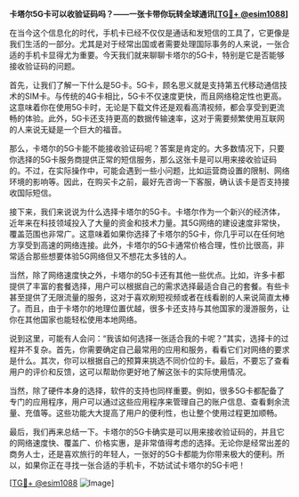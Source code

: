 **卡塔尔5G卡可以收验证码吗？——一张卡带你玩转全球通讯[[TG💪+ @esim1088](https://t.me/s/esim1088)]**

在当今这个信息化的时代，手机卡已经不仅仅是通话和发短信的工具了，它更像是我们生活的一部分。尤其是对于经常出国或者需要处理国际事务的人来说，一张合适的手机卡显得尤为重要。今天我们就来聊聊卡塔尔的5G卡，特别是它是否能够接收验证码的问题。

首先，让我们了解一下什么是5G卡。5G卡，顾名思义就是支持第五代移动通信技术的SIM卡。与传统的4G卡相比，5G卡不仅速度更快，而且网络稳定性也更高。这意味着你在使用5G卡时，无论是下载文件还是观看高清视频，都会享受到更流畅的体验。此外，5G卡还支持更高的数据传输速率，这对于需要频繁使用互联网的人来说无疑是一个巨大的福音。

那么，卡塔尔的5G卡能不能接收验证码呢？答案是肯定的。大多数情况下，只要你选择的5G卡服务商提供正常的短信服务，那么这张卡是可以用来接收验证码的。不过，在实际操作中，可能会遇到一些小问题，比如运营商设置的限制、网络环境的影响等。因此，在购买卡之前，最好先咨询一下客服，确认该卡是否支持接收国际短信。

接下来，我们来说说为什么选择卡塔尔的5G卡。卡塔尔作为一个新兴的经济体，近年来在科技领域投入了大量的资金和技术力量。其5G网络的建设速度非常快，覆盖范围也非常广。这意味着如果你选择了卡塔尔的5G卡，你几乎可以在任何地方享受到高速的网络连接。此外，卡塔尔的5G卡通常价格合理，性价比很高，非常适合那些想要体验5G网络但又不想花太多钱的人。

当然，除了网络速度快之外，卡塔尔的5G卡还有其他一些优点。比如，许多卡都提供了丰富的套餐选择，用户可以根据自己的需求选择最适合自己的套餐。有些卡甚至提供了无限流量的服务，这对于喜欢刷短视频或者在线看剧的人来说简直太棒了。而且，由于卡塔尔的地理位置优越，很多卡还支持与其他国家的漫游服务，让你在其他国家也能轻松使用本地网络。

说到这里，可能有人会问：“我该如何选择一张适合我的卡呢？”其实，选择卡的过程并不复杂。首先，你需要确定自己最常用的应用和服务，看看它们对网络的要求是什么。其次，你可以根据自己的预算来挑选不同价位的卡。最后，不要忘了查看用户的评价和反馈，这可以帮助你更好地了解这张卡的实际使用情况。

当然，除了硬件本身的选择，软件的支持也同样重要。例如，很多5G卡都配备了专门的应用程序，用户可以通过这些应用程序来管理自己的账户信息、查看剩余流量、充值等。这些功能大大提高了用户的便利性，也让整个使用过程更加顺畅。

最后，我们再来总结一下。卡塔尔的5G卡确实是可以用来接收验证码的，并且它的网络速度快、覆盖广、价格实惠，是非常值得考虑的选择。无论你是经常出差的商务人士，还是喜欢旅行的年轻人，一张好的5G卡都能为你带来极大的便利。所以，如果你正在寻找一张合适的手机卡，不妨试试卡塔尔的5G卡吧！

[[TG💪+ @esim1088](https://t.me/s/esim1088) ![Image](https://i.postimg.cc/4NQfJmqS/Snipaste-2025-05-13-00-14-12.png)]
